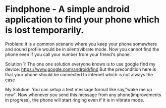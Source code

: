# Findphone - A simple android application to find your phone which is lost temporarily.
Problem:
 It is a common scenario where you keep your phone somewhere and sound profile would be in silent/vibrate mode. Now you cannot find the phone even if you call your number from your friend's phone. 

Solution 1:
The one one solution everyone knows is to use google find my device: https://www.google.com/android/find
But the precondition here is that your phone should be connected to internet which is not always the case

My Solution:
You can setup a text message format like say,"wake me up now". Now whenever you send this message from any phone(improvements in progress), the phone will start ringing even if it is in vibrate mode.
